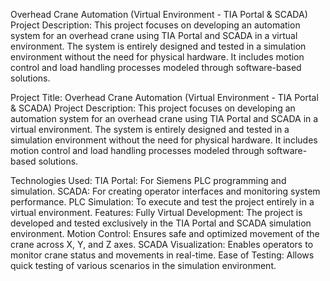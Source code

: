  Overhead Crane Automation (Virtual Environment - TIA Portal & SCADA)
Project Description:
This project focuses on developing an automation system for an overhead crane using TIA Portal and SCADA in a virtual environment. The system is entirely designed and tested in a simulation environment without the need for physical hardware. It includes motion control and load handling processes modeled through software-based solutions.

Project Title: Overhead Crane Automation (Virtual Environment - TIA Portal & SCADA)
Project Description:
This project focuses on developing an automation system for an overhead crane using TIA Portal and SCADA in a virtual environment. The system is entirely designed and tested in a simulation environment without the need for physical hardware. It includes motion control and load handling processes modeled through software-based solutions.

Technologies Used:
TIA Portal: For Siemens PLC programming and simulation.
SCADA: For creating operator interfaces and monitoring system performance.
PLC Simulation: To execute and test the project entirely in a virtual environment.
Features:
Fully Virtual Development: The project is developed and tested exclusively in the TIA Portal and SCADA simulation environment.
Motion Control: Ensures safe and optimized movement of the crane across X, Y, and Z axes.
SCADA Visualization: Enables operators to monitor crane status and movements in real-time.
Ease of Testing: Allows quick testing of various scenarios in the simulation environment.
